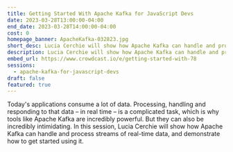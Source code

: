 ```yaml
---
title: Getting Started With Apache Kafka for JavaScript Devs
date: 2023-03-28T13:00:00-04:00
end_date: 2023-03-28T14:00:00-04:00
cost: 0
homepage_banner: ApacheKafka-032823.jpg
short_desc: Lucia Cerchie will show how Apache Kafka can handle and process streams of real-time data, and demonstrate how to get started using it.
description: Lucia Cerchie will show how Apache Kafka can handle and process streams of real-time data, and demonstrate how to get started using it.
embed_url: https://www.crowdcast.io/e/getting-started-with-78
sessions:
  - apache-kafka-for-javascript-devs
draft: false
featured: true
---
```


Today's applications consume a lot of data. Processing, handling and responding to that data – in real time – is a complicated task, which is why tools like Apache Kafka are incredibly powerful. But they can also be incredibly intimidating. In this session, Lucia Cerchie will show how Apache Kafka can handle and process streams of real-time data, and demonstrate how to get started using it.
